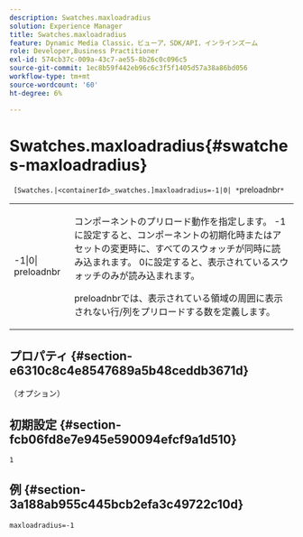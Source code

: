 ```yaml
---
description: Swatches.maxloadradius
solution: Experience Manager
title: Swatches.maxloadradius
feature: Dynamic Media Classic，ビューア，SDK/API，インラインズーム
role: Developer,Business Practitioner
exl-id: 574cb37c-009a-43c7-ae55-8b26c0c096c5
source-git-commit: 1ec8b59f442eb96c6c3f5f1405d57a38a86bd056
workflow-type: tm+mt
source-wordcount: '60'
ht-degree: 6%

---
```


# Swatches.maxloadradius{#swatches-maxloadradius}

` [Swatches.|<containerId>_swatches.]maxloadradius=-1|0| *`preloadnbr`*`

<table id="table_4A27394B6B4347D69CAC5A59EE0FBC6F"> 
 <tbody> 
  <tr> 
   <td colname="col1"> <p><span class="codeph"> -1|0|<span class="varname"> preloadnbr</span></span> </p> </td> 
   <td colname="col2"> <p> コンポーネントのプリロード動作を指定します。 <span class="codeph"> -1</span>に設定すると、コンポーネントの初期化時またはアセットの変更時に、すべてのスウォッチが同時に読み込まれます。 <span class="codeph"> 0</span>に設定すると、表示されているスウォッチのみが読み込まれます。 </p> <p><span class="codeph"> <span class="varname"> </span></span> preloadnbrでは、表示されている領域の周囲に表示されない行/列をプリロードする数を定義します。 </p> </td> 
  </tr> 
 </tbody> 
</table>

## プロパティ {#section-e6310c8c4e8547689a5b48ceddb3671d}

（オプション）

## 初期設定 {#section-fcb06fd8e7e945e590094efcf9a1d510}

`1`

## 例 {#section-3a188ab955c445bcb2efa3c49722c10d}

`maxloadradius=-1`
